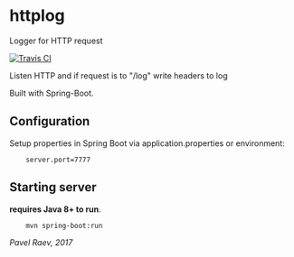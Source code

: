 # httplog
Logger for HTTP request


[![Travis CI](https://travis-ci.org/magdel/httplog.svg?branch=master)](https://travis-ci.org/magdel/httplog)

Listen HTTP and if request is to "/log" write headers to log 

Built with Spring-Boot.

## Configuration

Setup properties in Spring Boot via application.properties or environment:

		server.port=7777

## Starting server

**requires Java 8+ to run**.

		mvn spring-boot:run


_Pavel Raev, 2017_


